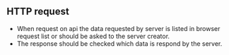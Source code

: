 ## HTTP request
- When request on api the data requested by server is listed in browser request list or should be asked to the server creator.
- The response should be checked which data is respond by the server.
